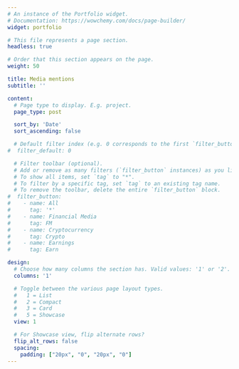 ```yaml
---
# An instance of the Portfolio widget.
# Documentation: https://wowchemy.com/docs/page-builder/
widget: portfolio

# This file represents a page section.
headless: true

# Order that this section appears on the page.
weight: 50

title: Media mentions
subtitle: ''

content:
  # Page type to display. E.g. project.
  page_type: post

  sort_by: 'Date'
  sort_ascending: false

  # Default filter index (e.g. 0 corresponds to the first `filter_button` instance below).
#  filter_default: 0

  # Filter toolbar (optional).
  # Add or remove as many filters (`filter_button` instances) as you like.
  # To show all items, set `tag` to "*".
  # To filter by a specific tag, set `tag` to an existing tag name.
  # To remove the toolbar, delete the entire `filter_button` block.
#  filter_button:
#    - name: All
#      tag: '*'
#    - name: Financial Media
#      tag: FM
#    - name: Cryptocurrency
#      tag: Crypto
#    - name: Earnings
#      tag: Earn

design:
  # Choose how many columns the section has. Valid values: '1' or '2'.
  columns: '1'

  # Toggle between the various page layout types.
  #   1 = List
  #   2 = Compact
  #   3 = Card
  #   5 = Showcase
  view: 1

  # For Showcase view, flip alternate rows?
  flip_alt_rows: false
  spacing:
    padding: ["20px", "0", "20px", "0"]
---
```

